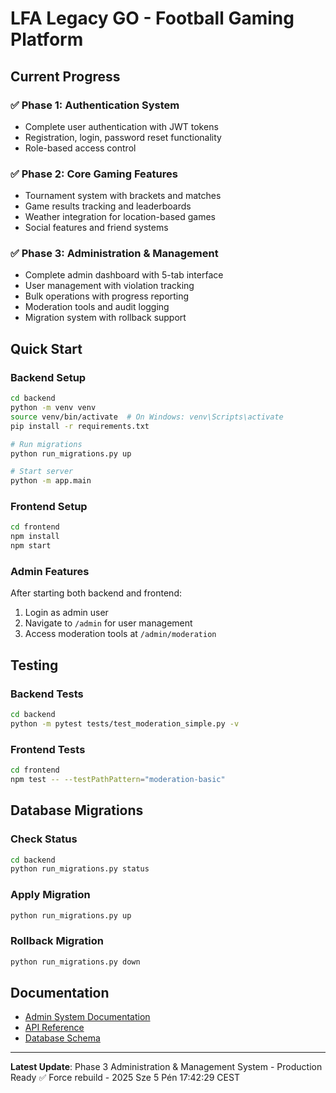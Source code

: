 # LFA Legacy GO - Football Gaming Platform

## Current Progress

### ✅ Phase 1: Authentication System
- Complete user authentication with JWT tokens
- Registration, login, password reset functionality
- Role-based access control

### ✅ Phase 2: Core Gaming Features  
- Tournament system with brackets and matches
- Game results tracking and leaderboards
- Weather integration for location-based games
- Social features and friend systems

### ✅ Phase 3: Administration & Management
- Complete admin dashboard with 5-tab interface
- User management with violation tracking
- Bulk operations with progress reporting
- Moderation tools and audit logging
- Migration system with rollback support

## Quick Start

### Backend Setup
```bash
cd backend
python -m venv venv
source venv/bin/activate  # On Windows: venv\Scripts\activate
pip install -r requirements.txt

# Run migrations
python run_migrations.py up

# Start server
python -m app.main
```

### Frontend Setup
```bash
cd frontend
npm install
npm start
```

### Admin Features
After starting both backend and frontend:
1. Login as admin user
2. Navigate to `/admin` for user management
3. Access moderation tools at `/admin/moderation`

## Testing

### Backend Tests
```bash
cd backend
python -m pytest tests/test_moderation_simple.py -v
```

### Frontend Tests
```bash
cd frontend
npm test -- --testPathPattern="moderation-basic"
```

## Database Migrations

### Check Status
```bash
cd backend
python run_migrations.py status
```

### Apply Migration
```bash
python run_migrations.py up
```

### Rollback Migration
```bash
python run_migrations.py down
```

## Documentation
- [Admin System Documentation](docs/admin.md)
- [API Reference](docs/admin.md#api-endpoints)  
- [Database Schema](docs/admin.md#database-schema)

---

**Latest Update**: Phase 3 Administration & Management System - Production Ready ✅
Force rebuild - 2025 Sze  5 Pén 17:42:29 CEST
